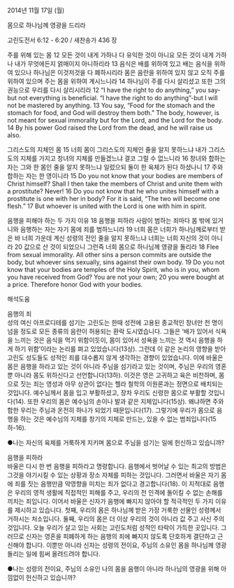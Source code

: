 2014년 11월 17일 (월)

몸으로 하나님께 영광을 드리라



고린도전서 6:12 - 6:20 / 새찬송가 436 장


주를 위해 있는 몸
12 모든 것이 내게 가하나 다 유익한 것이 아니요 모든 것이 내게 가하나 내가 무엇에든지 얽매이지 아니하리라 13 음식은 배를 위하여 있고 배는 음식을 위하여 있으나 하나님은 이것저것을 다 폐하시리라 몸은 음란을 위하여 있지 않고 오직 주를 위하여 있으며 주는 몸을 위하여 계시느니라 14 하나님이 주를 다시 살리셨고 또한 그의 권능으로 우리를 다시 살리시리라 
12 “I have the right to do anything,” you say-but not everything is beneficial. “I have the right to do anything”-but I will not be mastered by anything. 13 You say, “Food for the stomach and the stomach for food, and God will destroy them both.” The body, however, is not meant for sexual immorality but for the Lord, and the Lord for the body. 14 By his power God raised the Lord from the dead, and he will raise us also.

그리스도의 지체인 몸
15 너희 몸이 그리스도의 지체인 줄을 알지 못하느냐 내가 그리스도의 지체를 가지고 창녀의 지체를 만들겠느냐 결코 그럴 수 없느니라 16 창녀와 합하는 자는 그와 한 몸인 줄을 알지 못하느냐 일렀으되 둘이 한 육체가 된다 하셨나니 17 주와 합하는 자는 한 영이니라 
15 Do you not know that your bodies are members of Christ himself? Shall I then take the members of Christ and unite them with a prostitute? Never! 16 Do you not know that he who unites himself with a prostitute is one with her in body? For it is said, “The two will become one flesh.” 17 But whoever is united with the Lord is one with him in spirit.

음행을 피해야 하는 두 가지 이유
18 음행을 피하라 사람이 범하는 죄마다 몸 밖에 있거니와 음행하는 자는 자기 몸에 죄를 범하느니라 19 너희 몸은 너희가 하나님께로부터 받은 바 너희 가운데 계신 성령의 전인 줄을 알지 못하느냐 너희는 너희 자신의 것이 아니라 20 값으로 산 것이 되었으니 그런즉 너희 몸으로 하나님께 영광을 돌리라
18 Flee from sexual immorality. All other sins a person commits are outside the body, but whoever sins sexually, sins against their own body. 19 Do you not know that your bodies are temples of the Holy Spirit, who is in you, whom you have received from God? You are not your own; 20 you were bought at a price. Therefore honor God with your bodies.

해석도움





음행의 죄  
성의 여신 아프로디테를 섬기는 고린도는 한때 성전에 고용된 종교적인 창녀만 천 명이 넘을 정도로 모든 종류의 음란이 허용되는 환락 도시였습니다. 그들은 ‘배가 있어서 식욕을 느끼는 것은 음식을 먹기 위함이듯이, 몸이 있어서 성욕을 느끼는 것 역시 음행을 하게 하기 위함’이라는 논리를 펴고 있었습니다(13상). 그런데 이 같은 논리의 영향을 받아 고린도 성도들도 성적인 죄를 대수롭지 않게 생각하는 경향이 있었습니다. 이에 바울은 몸은 음행을 하라고 있는 것이 아니라 주님을 섬기라고 있는 것이며, 주님은 우리의 영혼뿐 아니라 몸도 위하신다고 선언합니다(13하). 이것은 영은 고귀하고 육은 비천하며, 몸으로 짓는 죄는 영성과 아무 상관이 없다는 헬라 철학의 이원론과는 정면으로 배치되는 것입니다. 예수님께서 몸을 입고 부활하셨고, 장차 우리도 신령한 몸으로 부활할 것입니다(14). 또한 우리의 몸은 예수님의 손이나 발과 같은 지체입니다(15상). 왜냐하면 주와 합한 우리는 주님과 온전히 하나가 되었기 때문입니다(17). 그렇기에 우리가 몸으로 음행을 하는 것은 예수님의 지체를 창기의 지체로 만드는, 있을 수 없는 범죄입니다(15하-16).    

●나는 자신의 육체를 거룩하게 지키며 몸으로 주님을 섬기는 일에 헌신하고 있습니까?

음행을 피하라   
바울은 다시 한 번 음행을 피하라고 명령합니다. 음행에서 벗어날 수 있는 최고의 방법은 그것을 야기시킬 수 있는 상황과 장소 자체를 피하는 것입니다. 그러면서 바울은 자기 몸에 죄를 짓는 음행만큼 악영향을 미치는 죄가 없다고 경고합니다(18). 이 지적대로 음행은 우리의 영적 생활에 직접적인 피해를 주고, 우리의 전 인격에 돌이킬 수 없는 손해를 끼치는 죄입니다. 이어서 바울은 신자가 음행에 빠지지 않아야 할 적극적인 두 가지 이유를 제시하고 있습니다. 첫째, 우리의 몸은 하나님께 받은 가장 거룩한 선물인 성령께서 거하시는 처소입니다. 둘째, 우리의 몸은 더 이상 우리의 것이 아니라 값 주고 사신 주의 것입니다. 오늘 우리가 살고 있는 사회는 고린도처럼 성적인 타락이 가득한 곳입니다. 그러므로 신자는 영혼을 피폐하게 하는 음행의 죄에 빠지지 않도록 단호하게 결단하고 근신해야 합니다. 이뿐만 아니라 신자는 성령의 전이요, 주님의 소유인 몸을 하나님께 영광 돌리는 일에 힘써 올려드려야 합니다. 

●나는 성령의 전이요, 주님의 소유인 나의 몸을 음행이 아니라 하나님의 영광을 위해 아낌없이 헌신하고 있습니까?
